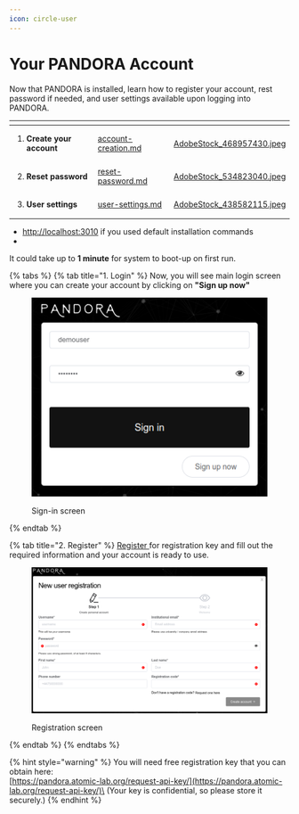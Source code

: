 ```yaml
---
icon: circle-user
---
```


# Your PANDORA Account

Now that PANDORA is installed, learn how to register your account, rest password if needed, and user settings available upon logging into PANDORA.

<table data-view="cards"><thead><tr><th></th><th data-type="content-ref"></th><th data-hidden data-card-cover data-type="files"></th></tr></thead><tbody><tr><td><ol><li><strong>Create your account</strong></li></ol></td><td><a href="account-creation.md">account-creation.md</a></td><td><a href="../../.gitbook/assets/AdobeStock_468957430.jpeg">AdobeStock_468957430.jpeg</a></td></tr><tr><td><ol start="2"><li><strong>Reset password</strong></li></ol></td><td><a href="reset-password.md">reset-password.md</a></td><td><a href="../../.gitbook/assets/AdobeStock_534823040.jpeg">AdobeStock_534823040.jpeg</a></td></tr><tr><td><ol start="3"><li><strong>User settings</strong></li></ol></td><td><a href="user-settings.md">user-settings.md</a></td><td><a href="../../.gitbook/assets/AdobeStock_438582115.jpeg">AdobeStock_438582115.jpeg</a></td></tr></tbody></table>

* [http://localhost:3010](http://localhost:3010) if you used default installation commands
*

It could take up to **1 minute** for system to boot-up on first run.

{% tabs %}
{% tab title="1. Login" %}
Now, you will see main login screen where you can create  your account by clicking on **"Sign up now"**

<figure><img src="../../.gitbook/assets/login.png" alt=""><figcaption><p>Sign-in screen</p></figcaption></figure>
{% endtab %}

{% tab title="2. Register" %}
[Register ](https://pandora.atomic-lab.org/request-api-key/)for registration key and fill out the required information and your account is ready to use.&#x20;

<figure><img src="../../.gitbook/assets/register.png" alt=""><figcaption><p>Registration screen</p></figcaption></figure>
{% endtab %}
{% endtabs %}

{% hint style="warning" %}
You will need free registration key that you can obtain here:\
[https://pandora.atomic-lab.org/request-api-key/](https://pandora.atomic-lab.org/request-api-key/)\
(Your key is confidential, so please store it securely.)
{% endhint %}
